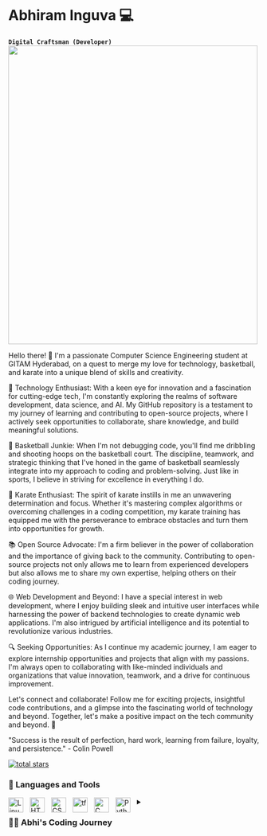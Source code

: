 # Abhiram Inguva 💻

**`Digital Craftsman (Developer)`**
<img src="https://physicsgurukul.files.wordpress.com/2019/02/character-1.gif" width="500" height="600">

Hello there! 👋 I'm a passionate Computer Science Engineering student at GITAM Hyderabad, on a quest to merge my love for technology, basketball, and karate into a unique blend of skills and creativity.

🚀 Technology Enthusiast: With a keen eye for innovation and a fascination for cutting-edge tech, I'm constantly exploring the realms of software development, data science, and AI. My GitHub repository is a testament to my journey of learning and contributing to open-source projects, where I actively seek opportunities to collaborate, share knowledge, and build meaningful solutions.

🏀 Basketball Junkie: When I'm not debugging code, you'll find me dribbling and shooting hoops on the basketball court. The discipline, teamwork, and strategic thinking that I've honed in the game of basketball seamlessly integrate into my approach to coding and problem-solving. Just like in sports, I believe in striving for excellence in everything I do.

🥋 Karate Enthusiast: The spirit of karate instills in me an unwavering determination and focus. Whether it's mastering complex algorithms or overcoming challenges in a coding competition, my karate training has equipped me with the perseverance to embrace obstacles and turn them into opportunities for growth.

📚 Open Source Advocate: I'm a firm believer in the power of collaboration and the importance of giving back to the community. Contributing to open-source projects not only allows me to learn from experienced developers but also allows me to share my own expertise, helping others on their coding journey.

🌐 Web Development and Beyond: I have a special interest in web development, where I enjoy building sleek and intuitive user interfaces while harnessing the power of backend technologies to create dynamic web applications. I'm also intrigued by artificial intelligence and its potential to revolutionize various industries.

🔍 Seeking Opportunities: As I continue my academic journey, I am eager to explore internship opportunities and projects that align with my passions. I'm always open to collaborating with like-minded individuals and organizations that value innovation, teamwork, and a drive for continuous improvement.

Let's connect and collaborate! Follow me for exciting projects, insightful code contributions, and a glimpse into the fascinating world of technology and beyond. Together, let's make a positive impact on the tech community and beyond. 🤝

"Success is the result of perfection, hard work, learning from failure, loyalty, and persistence." - Colin Powell

<p align="left">
  <a href="https://github.com/AbhiramInguva?tab=repositories&sort=stargazers">
         <img alt="total stars" title="Total stars on GitHub" src="https://custom-icon-badges.demolab.com/github/stars/ForrestKnight?color=55960c&style=for-the-badge&labelColor=488207&logo=star"/></a>
 </p>

 ### 🧰 Languages and Tools
<img align="left" alt="Linux" width="30px" style="padding-right:10px;" src="https://cdn.jsdelivr.net/gh/devicons/devicon/icons/linux/linux-original.svg" />
<img align="left" alt="HTML" width="30px" style="padding-right:10px;" src="https://cdn.jsdelivr.net/gh/devicons/devicon/icons/html5/html5-plain.svg" />
<img align="left" alt="CSS" width="30px" style="padding-right:10px;" src="https://cdn.jsdelivr.net/gh/devicons/devicon/icons/css3/css3-plain.svg" />
<img align="left" alt="tf" width="30px" style="padding-right:10px;" src="https://cdn.jsdelivr.net/gh/devicons/devicon/icons/tensorflow/tensorflow-original.svg" />
<img align="left" alt="C" width="30px" style="padding-right:10px;" src="https://cdn.jsdelivr.net/gh/devicons/devicon/icons/c/c-original.svg" />        
<img align="left" alt="Python" width="30px" style="padding-right:10px;" src="https://cdn.jsdelivr.net/gh/devicons/devicon/icons/python/python-plain.svg" />

 
<details>
<summary><h3>👨‍💻 Abhi's Coding Journey</h3></summary>
Aspiring student on a quest to explore the vast world of technology. Curiosity drives me to learn everything I can about coding, hardware, and beyond. Through diverse tech stacks and open-source contributions, I'm building a strong foundation in Python, C++, and more. Web development fascinates me, as I dive into HTML, CSS for responsive websites. Embracing data science, I manipulate and analyze data while venturing into machine learning. I'm committed to lifelong learning, staying at the forefront of tech trends. Collaboration and networking are my priorities, seeking exciting projects and connections. Let's build a boundless future together! 🚀
